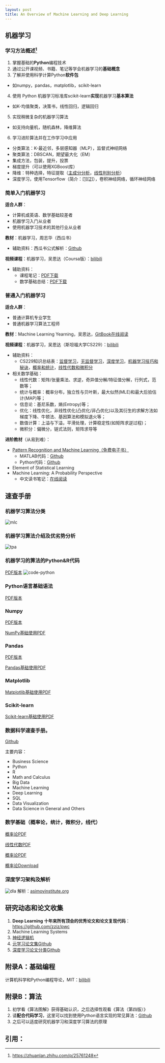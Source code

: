 ```yaml
---
layout: post
title: An Overview of Machine Learning and Deep Learning
---
```



## 机器学习

### 学习方法概述[^1]

1. 掌握基础的**Python**编程技术
2. 通过公开课视频、书籍、笔记等学会机器学习的**基础概念**
3. 了解并使用科学计算Python**软件包**
* 如numpy，pandas，matplotlib，scikit-learn
4. 使用 Python 机器学习标准库scikit-learn**实现**机器学习**基本算法**
* 如K-均值聚类，决策书，线性回归，逻辑回归
5. 实现稍微复杂的机器学习算法
* 如支持向量机，随机森林，降维算法
6. 学习进阶算法并在工作学习中应用
* 分类算法：K-最近邻，多层感知器（MLP），监督式神经网络
* 聚类算法：DBSCAN，期望最大化（EM）
* 集成方法，包装，提升，投票
* 梯度提升（可以使用XGBoost库）
* 降维：特种选择，特征提取（[主成分分析](http://sebastianraschka.com/Articles/2015_pca_in_3_steps.html)，[线性判别分析](http://sebastianraschka.com/Articles/2014_python_lda.html)）
* 深度学习，使用Tensorflow（简介：[[1]](https://mp.weixin.qq.com/s?__biz=MzA3MzI4MjgzMw==&mid=2650718466&idx=1&sn=016f111001e8354d49dd4ce279d283cd&scene=21#wechat_redirect)[[2]](https://mp.weixin.qq.com/s?__biz=MzA3MzI4MjgzMw==&mid=2650723520&idx=1&sn=d204284574e9e56682b6ed6f9dcaff01&chksm=871b10beb06c99a8ccb990b5299b4a2b2c6b7bdcf2b21813f294ed09c838f7ff03e94191c682&scene=21#wechat_redirect)），卷积神经网络，循环神经网络


### 简单入门机器学习
**适合人群**：
* 计算机或英语、数学基础较差者
* 机器学习入门从业者
* 使用机器学习技术的其他行业从业者
 
**教材**：机器学习，周志华（西瓜书）
* 辅助资料：西瓜书公式解析：[Github](https://github.com/datawhalechina/pumpkin-book)
  
**视频课程**：机器学习，吴恩达（Coursa版）：[bilibili](https://www.bilibili.com/video/av9912938)
* 辅助资料：
  * 课程笔记：[PDF下载]({{site.notes}}/ml/notes/ai-start-notes-v5.4.pdf)
  * 数学基础总结：[PDF下载]({{site.baseurl}}/ml/notes/ai-start-math-foundations.pdf)


### 普通入门机器学习
**适合人群**：
* 普通计算机专业学生
* 普通机器学习算法工程师

**教材**：Machine Learning Yearning，吴恩达，[GitBook在线阅读](https://github.com/AcceptedDoge/machine-learning-yearning-cn/)

**视频课程**：机器学习，吴恩达（斯坦福大学CS229）：[bilibili](https://www.bilibili.com/video/av29430384)
* 辅助资料：
  * CS229知识总结表：[监督学习](https://github.com/afshinea/stanford-cs-229-machine-learning/blob/master/zh/cheatsheet-supervised-learning.pdf)，[无监督学习](https://github.com/afshinea/stanford-cs-229-machine-learning/blob/master/zh/cheatsheet-unsupervised-learning.pdf)，[深度学习](https://github.com/afshinea/stanford-cs-229-machine-learning/blob/master/zh/cheatsheet-deep-learning.pdf)，[机器学习技巧和秘诀](https://github.com/afshinea/stanford-cs-229-machine-learning/blob/master/zh/cheatsheet-machine-learning-tips-and-tricks.pdf)，[概率和统计](https://github.com/afshinea/stanford-cs-229-machine-learning/blob/master/zh/refresher-probabilities-statistics.pdf)，[线性代数和微积分](https://github.com/afshinea/stanford-cs-229-machine-learning/blob/master/zh/refresher-algebra-calculus.pdf)
* 相关数学基础：
  * 线性代数：矩阵/张量乘法、求逆，奇异值分解/特征值分解，行列式，范数等；
  * 统计与概率：概率分布，独立性与贝叶斯，最大似然(MLE)和最大后验估计(MAP)等；
  * 信息论：基尼系数，熵(Entropy)等；
  * 优化：线性优化，非线性优化(凸优化/非凸优化)以及其衍生的求解方法如梯度下降、牛顿法、基因算法和模拟退火等；
  * 数值计算：上溢与下溢，平滑处理，计算稳定性(如矩阵求逆过程)；
  * 微积分：偏微分，链式法则，矩阵求导等

**进阶教材**（从易到难）：

* [Pattern Recognition and Machine Learning（免费电子书）](https://www.microsoft.com/en-us/research/uploads/prod/2006/01/Bishop-Pattern-Recognition-and-Machine-Learning-2006.pdf)
  * MATLAB代码：[Github](http://prml.github.io/)
  * Python代码：[Github](https://github.com/ctgk/PRML)
* Element of Statistical Learning
* Machine Learning: A Probability Perspective
  * 中文读书笔记：[在线阅读](https://kivy-cn.github.io/MLAPP-CN/#/)


## 速查手册

### 机器学习算法分类

![mlc](http://thinkbigdata.in/wp-content/uploads/2016/04/Best_Machine_Learning_Algorithms.jpg)

### 机器学习算法介绍及优劣势分析

![tpa](https://blog.dataiku.com/hs-fs/hubfs/Top%20Prediction%20Algorithms.jpg?width=1026&height=1452&name=Top%20Prediction%20Algorithms.jpg)

### 机器学习的算法的Python&R代码
[PDF版本](http://discuss.analyticsvidhya.com/t/download-full-cheatsheet-on-machine-learning-algorithms/4063/1)
![code-python](https://www.analyticsvidhya.com/wp-content/uploads/2015/09/1.jpg)

### Python语言基础语法
[PDF版本](http://datasciencefree.com/python.pdf)

### Numpy
[PDF版本](https://s3.amazonaws.com/dq-blog-files/numpy-cheat-sheet.pdf)

[NumPy基础使用PDF](https://s3.amazonaws.com/assets.datacamp.com/blog_assets/Numpy_Python_Cheat_Sheet.pdf)
### Pandas
[PDF版本](http://datasciencefree.com/pandas.pdf)

[Pandas基础使用PDF](https://s3.amazonaws.com/assets.datacamp.com/blog_assets/PandasPythonForDataScience.pdf)

### Matplotlib
[Matplotlib基础使用PDF](https://s3.amazonaws.com/assets.datacamp.com/blog_assets/Python_Matplotlib_Cheat_Sheet.pdf)

### Scikit-learn
[Scikit-learn基础使用PDF](https://s3.amazonaws.com/assets.datacamp.com/blog_assets/Scikit_Learn_Cheat_Sheet_Python.pdf)

### 数据科学速查手册。
[Github](https://github.com/FavioVazquez/ds-cheatsheets)

主要内容：
* Business Science
* Python
* R
* Math and Calculus
* Big Data
* Machine Learning
* Deep Learning
* SQL
* Data Visualization
* Data Science in General and Others

### 数学基础（概率论，统计，微积分，线代）
[概率论PDF](https://static1.squarespace.com/static/54bf3241e4b0f0d81bf7ff36/t/55e9494fe4b011aed10e48e5/1441352015658/probability_cheatsheet.pdf)

[线性代数PDF](https://minireference.com/static/tutorials/linear_algebra_in_4_pages.pdf)

[概率论PDF](http://web.mit.edu/~csvoss/Public/usabo/stats_handout.pdf)

[概率论Download](http://tutorial.math.lamar.edu/getfile.aspx?file=B%2c41%2cN)

### 深度学习架构及解析
![dla](http://www.asimovinstitute.org/wp-content/uploads/2019/04/NeuralNetworkZoo20042019-1400x2380.png)
解析：[asimovinstitute.org](http://www.asimovinstitute.org/neural-network-zoo/)

## 研究动态和论文收集

1. **Deep Learning 十年来所有顶会的优秀论文和论文复现代码**：https://github.com/zziz/pwc
2. Machine Learning Systems
3. [神经逻辑机](https://zhuanlan.zhihu.com/p/64244297)
4. [元学习论文集Github](https://github.com/floodsung/Meta-Learning-Papers)
5. [深度学习论文分类Github](https://github.com/ybj14/Deep-Learning-Papers-Reading-Roadmap)

## 附录A：基础编程

计算机科学和Python编程导论，MIT：[bilibili](https://www.bilibili.com/video/av27987738)

## 附录B：算法

1. 初学看《算法图解》获得基础认识，之后选择性观看《算法（第四版）》
2. 请**配合代码学习**，这里可以找到使用Python语言实现的常见算法：[Github](https://github.com/TheAlgorithms/Python)
3. 之后可以适度研究机器学习和深度学习算法的原理

## 引用：

[^1]: https://zhuanlan.zhihu.com/p/25761248